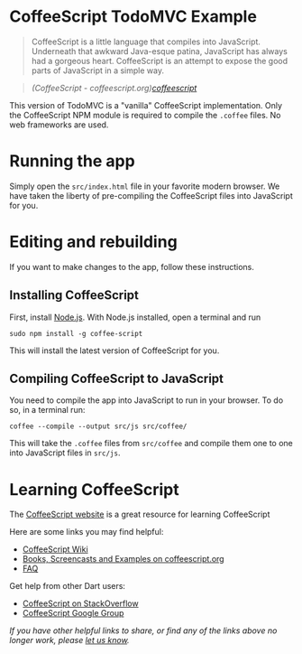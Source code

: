 # CoffeeScript TodoMVC Example

>  CoffeeScript is a little language that compiles into JavaScript. Underneath that awkward Java-esque patina, JavaScript has always had a gorgeous heart. CoffeeScript is an attempt to expose the good parts of JavaScript in a simple way.

> _(CoffeeScript - coffeescript.org)[coffeescript]_

This version of TodoMVC is a "vanilla" CoffeeScript implementation. Only the CoffeeScript NPM module is required to compile the `.coffee` files. No web frameworks are used.

# Running the app

Simply open the `src/index.html` file in your favorite modern browser. We
have taken the liberty of pre-compiling the CoffeeScript files into JavaScript for you.

# Editing and rebuilding

If you want to make changes to the app, follow these instructions.

## Installing CoffeeScript

First, install [Node.js][nodejs]. With Node.js installed, open a terminal and run

```
sudo npm install -g coffee-script
```

This will install the latest version of CoffeeScript for you.

## Compiling CoffeeScript to JavaScript

You need to compile the app into JavaScript to run in your browser. To do so, in a terminal run:

```
coffee --compile --output src/js src/coffee/
```

This will take the `.coffee` files from `src/coffee` and compile them one to one into JavaScript files in `src/js`.

# Learning CoffeeScript

The [CoffeeScript website][coffeescript] is a great resource for learning CoffeeScript

Here are some links you may find helpful:

* [CoffeeScript Wiki](http://github.com/jashkenas/coffee-script/wiki)
* [Books, Screencasts and Examples on coffeescript.org](http://coffeescript.org/#resources)
* [FAQ](http://github.com/jashkenas/coffee-script/wiki/FAQ)

Get help from other Dart users:

* [CoffeeScript on StackOverflow](http://stackoverflow.com/questions/tagged/coffeescript)
* [CoffeeScript Google Group](https://groups.google.com/forum/#!forum/coffeescript)

_If you have other helpful links to share, or find any of the links above no
longer work, please [let us know](https://github.com/tastejs/todomvc/issues)._

[coffeescript]: http://coffeescript.org
[nodejs]: http://nodejs.org/